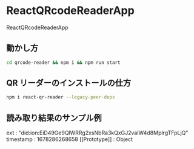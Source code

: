 # ReactQRcodeReaderApp

ReactQRcodeReaderApp

## 動かし方

```bash
cd qrcode-reader && npm i && npm run start
```

## QR リーダーのインストールの仕方

```bash
npm i react-qr-reader --legacy-peer-deps
```

## 読み取り結果のサンプル例

ext
:
"did:ion:EiD49Ge9QlWRRg2xsNbRa3kQxGJ2valW4d8MplrgTFpLjQ"
timestamp
:
1678286268658
[[Prototype]]
:
Object
